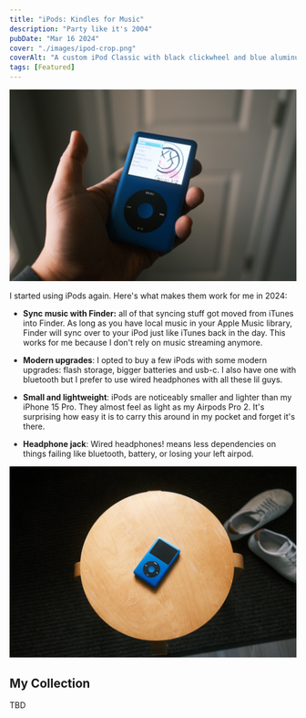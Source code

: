 ```yaml
---
title: "iPods: Kindles for Music"
description: "Party like it's 2004"
pubDate: "Mar 16 2024"
cover: "./images/ipod-crop.png"
coverAlt: "A custom iPod Classic with black clickwheel and blue aluminum shell"
tags: [Featured]
---
```


![holding a custom iPod Classic with black clickwheel and blue aluminum shell](./images/ipod-hand.png)

I started using iPods again. Here's what makes them work for me in 2024:

- **Sync music with Finder:** all of that syncing stuff got moved from iTunes into Finder. As long as you have local music in your Apple Music library, Finder will sync over to your iPod just like iTunes back in the day. This works for me because I don't rely on music streaming anymore.

- **Modern upgrades**: I opted to buy a few iPods with some modern upgrades: flash storage, bigger batteries and usb-c. I also have one with bluetooth but I prefer to use wired headphones with all these lil guys.

- **Small and lightweight**: iPods are noticeably smaller and lighter than my iPhone 15 Pro. They almost feel as light as my Airpods Pro 2. It's surprising how easy it is to carry this around in my pocket and forget it's there.

- **Headphone jack**: Wired headphones! means less dependencies on things failing like bluetooth, battery, or losing your left airpod.

![A custom iPod Classic with black clickwheel and blue aluminum shell on a wooden stool with some random sneakers in the background](./images/ipod-wide.png)

## My Collection

TBD
